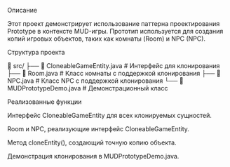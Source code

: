 Описание

Этот проект демонстрирует использование паттерна проектирования Prototype в контексте MUD-игры. Прототип используется для создания копий игровых объектов, таких как комнаты (Room) и NPC (NPC).

Структура проекта

📂 src/
├── 📄 CloneableGameEntity.java  # Интерфейс для клонирования
├── 📄 Room.java                 # Класс комнаты с поддержкой клонирования
├── 📄 NPC.java                  # Класс NPC с поддержкой клонирования
└── 📄 MUDPrototypeDemo.java     # Демонстрационный класс

Реализованные функции

Интерфейс CloneableGameEntity для всех клонируемых сущностей.

Room и NPC, реализующие интерфейс CloneableGameEntity.

Метод cloneEntity(), создающий точную копию объекта.

Демонстрация клонирования в MUDPrototypeDemo.java.